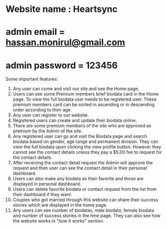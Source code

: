 # Website name : Heartsync

# admin email = hassan.monirul@gmail.com

# admin password = 123456

Some important features:

1. Any user can come and visit our site and see the Home page,
2. Users can see some Premium members brief biodata card in the Home page. To view the full biodata user needs to be registered user. These premium members card can be sorted in ascending or in descending order according to their age.
3. Any user can register to our website.
4. Registered users can create and update their biodata online.
5. There are some premium members of the site who are approved as premium by the Admin of the site.
6. Any registered user can go and visit the Biodata page and search biodata based on gender, age range and permanent division. They can view the full biodata upon clicking the view profile button. However they cannot see the contact details unless they pay a $5.00 fee to request for the contact details.
7. After receiving the contact detail request the Admin will approve the request and then user can see the contact detail in their personal dashboard.
8. Users can also make any biodata as their favorite and those are displayed in personal dashboard.
9. Users can delete favorite biodata or contact request from the list from their dashboard if they want.
10. Couples who got married through this website can share their success stories which are displayed in the home page.
11. Any users can see number of biodatas, male biodata, female biodata and number of success stories in the hme page. They can also see how the website works in "how it works" section.
